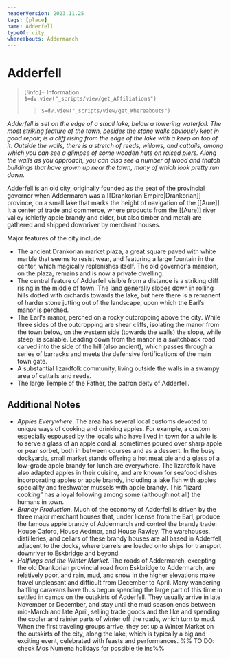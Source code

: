 ```yaml
---
headerVersion: 2023.11.25
tags: [place]
name: Adderfell
typeOf: city
whereabouts: Addermarch
---
```

# Adderfell
>[!info]+ Information  
> `$=dv.view("_scripts/view/get_Affiliations")`  
>> `$=dv.view("_scripts/view/get_Whereabouts")`

*Adderfell is set on the edge of a small lake, below a towering waterfall. The most striking feature of the town, besides the stone walls obviously kept in good repair, is a cliff rising from the edge of the lake with a keep on top of it. Outside the walls, there is a stretch of reeds, willows, and cattails, among which you can see a glimpse of some wooden huts on raised piers. Along the walls as you approach, you can also see a number of wood and thatch buildings that have grown up near the town, many of which look pretty run down.*

Adderfell is an old city, originally founded as the seat of the provincial governor when Addermarch was a [[Drankorian Empire|Drankorian]] province, on a small lake that marks the height of navigation of the [[Aure]]. It a center of trade and commerce, where products from the [[Aure]] river valley (chiefly apple brandy and cider, but also timber and metal) are gathered and shipped downriver by merchant houses.

Major features of the city include:
- The ancient Drankorian market plaza, a great square paved with white marble that seems to resist wear, and featuring a large fountain in the center, which magically replenishes itself. The old governor's mansion, on the plaza, remains and is now a private dwelling.
- The central feature of Adderfell visible from a distance is a striking cliff rising in the middle of town. The land generally slopes down in rolling hills dotted with orchards towards the lake, but here there is a remanent of harder stone jutting out of the landscape, upon which the Earl’s manor is perched.
- The Earl's manor, perched on a rocky outcropping above the city. While three sides of the outcropping are shear cliffs, isolating the manor from the town below, on the western side (towards the walls) the slope, while steep, is scalable. Leading down from the manor is a switchback road carved into the side of the hill (also ancient), which passes through a series of barracks and meets the defensive fortifications of the main town gate. 
- A substantial lizardfolk community, living outside the walls in a swampy area of cattails and reeds. 
- The large Temple of the Father, the patron deity of Adderfell. 

## Additional Notes

- *Apples Everywhere*. The area has several local customs devoted to unique ways of cooking and drinking apples. For example, a custom especially espoused by the locals who have lived in town for a while is to serve a glass of an apple cordial, sometimes poured over sharp apple or pear sorbet, both in between courses and as a dessert. In the busy dockyards, small market stands offering a hot meat pie and a glass of a low-grade apple brandy for lunch are everywhere. The lizardfolk have also adapted apples in their cuisine, and are known for seafood dishes incorporating apples or apple brandy, including a lake fish with apples speciality and freshwater mussels with apple brandy. This “lizard cooking” has a loyal following among some (although not all) the humans in town.
- *Brandy Production*. Much of the economy of Adderfell is driven by the three major merchant houses that, under license from the Earl, produce the famous apple brandy of Addermarch and control the brandy trade: House Caford, House Aedmor, and House Rawley. The warehouses, distilleries, and cellars of these brandy houses are all based in Adderfell, adjacent to the docks, where barrels are loaded onto ships for transport downriver to Eskbridge and beyond. 
- *Halflings and the Winter Market*. The roads of Addermarch, excepting the old Drankorian provincial road from Eskbridge to Addermarch, are relatively poor, and rain, mud, and snow in the higher elevations make travel unpleasant and difficult from December to April. Many wandering halfling caravans have thus begun spending the large part of this time in settled in camps on the outskirts of Adderfell. They usually arrive in late November or December, and stay until the mud season ends between mid-March and late April, selling trade goods and the like and spending the cooler and rainier parts of winter off the roads, which turn to mud. When the first traveling groups arrive, they set up a Winter Market on the outskirts of the city, along the lake, which is typically a big and exciting event, celebrated with feasts and performances. %% TO DO: check Mos Numena holidays for possible tie ins%%

